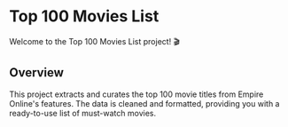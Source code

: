 # Top 100 Movies List

Welcome to the Top 100 Movies List project! 🎬

## Overview

This project extracts and curates the top 100 movie titles from Empire Online's features. The data is cleaned and formatted, providing you with a ready-to-use list of must-watch movies.


